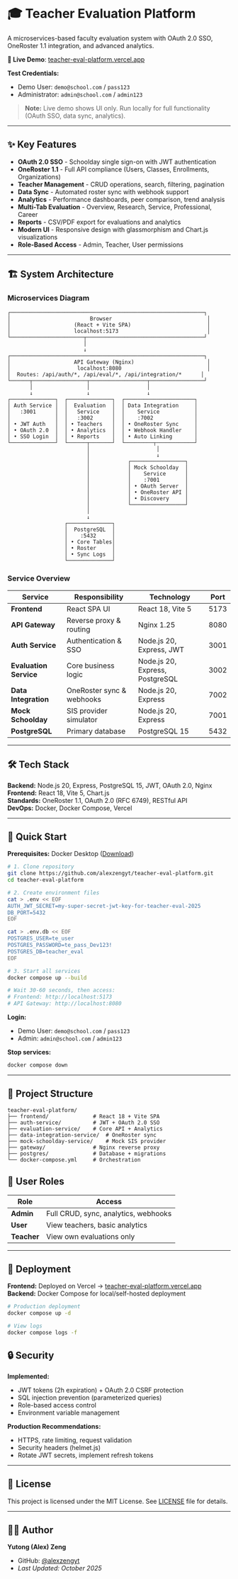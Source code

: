 # 🎓 Teacher Evaluation Platform

A microservices-based faculty evaluation system with OAuth 2.0 SSO, OneRoster 1.1 integration, and advanced analytics.

**🚀 Live Demo**: [teacher-eval-platform.vercel.app](https://teacher-eval-platform.vercel.app)

**Test Credentials:**
- Demo User: `demo@school.com` / `pass123`
- Administrator: `admin@school.com` / `admin123`

> **Note:** Live demo shows UI only. Run locally for full functionality (OAuth SSO, data sync, analytics).

---

## ✨ Key Features

- **OAuth 2.0 SSO** - Schoolday single sign-on with JWT authentication
- **OneRoster 1.1** - Full API compliance (Users, Classes, Enrollments, Organizations)
- **Teacher Management** - CRUD operations, search, filtering, pagination
- **Data Sync** - Automated roster sync with webhook support
- **Analytics** - Performance dashboards, peer comparison, trend analysis
- **Multi-Tab Evaluation** - Overview, Research, Service, Professional, Career
- **Reports** - CSV/PDF export for evaluations and analytics
- **Modern UI** - Responsive design with glassmorphism and Chart.js visualizations
- **Role-Based Access** - Admin, Teacher, User permissions

---

## 🏗️ System Architecture

### Microservices Diagram

```
┌─────────────────────────────────────────────────────────────┐
│                         Browser                              │
│                    (React + Vite SPA)                        │
│                    localhost:5173                            │
└───────────────────────┬─────────────────────────────────────┘
                        │
                        ↓
┌─────────────────────────────────────────────────────────────┐
│                    API Gateway (Nginx)                       │
│                     localhost:8080                           │
│  Routes: /api/auth/*, /api/eval/*, /api/integration/*      │
└──────┬─────────────────┬──────────────────┬─────────────────┘
       │                 │                  │
       ↓                 ↓                  ↓
┌──────────────┐  ┌──────────────┐  ┌──────────────────────┐
│ Auth Service │  │  Evaluation  │  │ Data Integration     │
│   :3001      │  │   Service    │  │    Service           │
│              │  │   :3002      │  │    :7002             │
│ • JWT Auth   │  │ • Teachers   │  │ • OneRoster Sync     │
│ • OAuth 2.0  │  │ • Analytics  │  │ • Webhook Handler    │
│ • SSO Login  │  │ • Reports    │  │ • Auto Linking       │
└──────────────┘  └──────┬───────┘  └─────────┬────────────┘
                         │                     │
                         │                     ↓
                         │            ┌─────────────────┐
                         │            │ Mock Schoolday  │
                         │            │    Service      │
                         │            │    :7001        │
                         │            │ • OAuth Server  │
                         │            │ • OneRoster API │
                         │            │ • Discovery     │
                         │            └─────────────────┘
                         │
                         ↓
                  ┌──────────────┐
                  │  PostgreSQL  │
                  │    :5432     │
                  │ • Core Tables│
                  │ • Roster     │
                  │ • Sync Logs  │
                  └──────────────┘
```

### Service Overview

| Service | Responsibility | Technology | Port |
|---------|---------------|------------|------|
| **Frontend** | React SPA UI | React 18, Vite 5 | 5173 |
| **API Gateway** | Reverse proxy & routing | Nginx 1.25 | 8080 |
| **Auth Service** | Authentication & SSO | Node.js 20, Express, JWT | 3001 |
| **Evaluation Service** | Core business logic | Node.js 20, Express, PostgreSQL | 3002 |
| **Data Integration** | OneRoster sync & webhooks | Node.js 20, Express | 7002 |
| **Mock Schoolday** | SIS provider simulator | Node.js 20, Express | 7001 |
| **PostgreSQL** | Primary database | PostgreSQL 15 | 5432 |

---

## 🛠️ Tech Stack

**Backend:** Node.js 20, Express, PostgreSQL 15, JWT, OAuth 2.0, Nginx  
**Frontend:** React 18, Vite 5, Chart.js  
**Standards:** OneRoster 1.1, OAuth 2.0 (RFC 6749), RESTful API  
**DevOps:** Docker, Docker Compose, Vercel

---

## 🚀 Quick Start

**Prerequisites:** Docker Desktop ([Download](https://www.docker.com/products/docker-desktop))

```bash
# 1. Clone repository
git clone https://github.com/alexzengyt/teacher-eval-platform.git
cd teacher-eval-platform

# 2. Create environment files
cat > .env << EOF
AUTH_JWT_SECRET=my-super-secret-jwt-key-for-teacher-eval-2025
DB_PORT=5432
EOF

cat > .env.db << EOF
POSTGRES_USER=te_user
POSTGRES_PASSWORD=te_pass_Dev123!
POSTGRES_DB=teacher_eval
EOF

# 3. Start all services
docker compose up --build

# Wait 30-60 seconds, then access:
# Frontend: http://localhost:5173
# API Gateway: http://localhost:8080
```

**Login:**
- Demo User: `demo@school.com` / `pass123`
- Admin: `admin@school.com` / `admin123`

**Stop services:**
```bash
docker compose down
```

---

## 📁 Project Structure

```
teacher-eval-platform/
├── frontend/              # React 18 + Vite SPA
├── auth-service/          # JWT + OAuth 2.0 SSO
├── evaluation-service/    # Core API + Analytics
├── data-integration-service/  # OneRoster sync
├── mock-schoolday-service/    # Mock SIS provider
├── gateway/               # Nginx reverse proxy
├── postgres/              # Database + migrations
└── docker-compose.yml     # Orchestration
```

## 👤 User Roles

| Role | Access |
|------|--------|
| **Admin** | Full CRUD, sync, analytics, webhooks |
| **User** | View teachers, basic analytics |
| **Teacher** | View own evaluations only |

---

## 🚢 Deployment

**Frontend:** Deployed on Vercel → [teacher-eval-platform.vercel.app](https://teacher-eval-platform.vercel.app)  
**Backend:** Docker Compose for local/self-hosted deployment

```bash
# Production deployment
docker compose up -d

# View logs
docker compose logs -f
```

## 🔒 Security

**Implemented:**
- JWT tokens (2h expiration) + OAuth 2.0 CSRF protection
- SQL injection prevention (parameterized queries)
- Role-based access control
- Environment variable management

**Production Recommendations:**
- HTTPS, rate limiting, request validation
- Security headers (helmet.js)
- Rotate JWT secrets, implement refresh tokens

---

## 📄 License

This project is licensed under the MIT License. See [LICENSE](LICENSE) file for details.

---

## 👨‍💻 Author

**Yutong (Alex) Zeng**

- GitHub: [@alexzengyt](https://github.com/alexzengyt)
- *Last Updated: October 2025*
